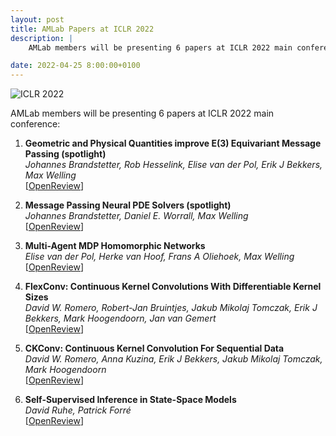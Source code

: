 ```yaml
---
layout: post
title: AMLab Papers at ICLR 2022
description: |
    AMLab members will be presenting 6 papers at ICLR 2022 main conference.

date: 2022-04-25 8:00:00+0100
---
```


![ICLR 2022](https://iclr.cc/static/core/img/ICLR-logo.svg)

AMLab members will be presenting 6 papers at ICLR 2022 main conference: 

1. **Geometric and Physical Quantities improve E(3) Equivariant Message Passing (spotlight)**   
*Johannes Brandstetter, Rob Hesselink, Elise van der Pol, Erik J Bekkers, Max Welling*   
[[OpenReview](https://openreview.net/forum?id=_xwr8gOBeV1)]
 
2. **Message Passing Neural PDE Solvers (spotlight)**   
*Johannes Brandstetter, Daniel E. Worrall, Max Welling*  
[[OpenReview](https://openreview.net/forum?id=vSix3HPYKSU)]

3. **Multi-Agent MDP Homomorphic Networks**   
*Elise van der Pol, Herke van Hoof, Frans A Oliehoek, Max Welling*   
[[OpenReview](https://openreview.net/forum?id=H7HDG--DJF0)]

4. **FlexConv: Continuous Kernel Convolutions With Differentiable Kernel Sizes**   
*David W. Romero, Robert-Jan Bruintjes, Jakub Mikolaj Tomczak, Erik J Bekkers, Mark Hoogendoorn, Jan van Gemert*   
[[OpenReview](https://openreview.net/forum?id=3jooF27-0Wy)]

5. **CKConv: Continuous Kernel Convolution For Sequential Data**   
*David W. Romero, Anna Kuzina, Erik J Bekkers, Jakub Mikolaj Tomczak, Mark Hoogendoorn*   
[[OpenReview](https://openreview.net/forum?id=8FhxBtXSl0)]

6. **Self-Supervised Inference in State-Space Models**   
*David Ruhe, Patrick Forré*   
[[OpenReview](https://openreview.net/forum?id=VPjw9KPWRSK)] 


